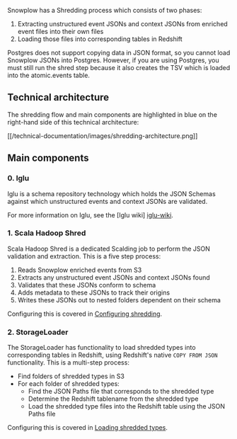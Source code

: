 Snowplow has a Shredding process which consists of two phases:

1. Extracting unstructured event JSONs and context JSONs from enriched event files into their own files
2. Loading those files into corresponding tables in Redshift

Postgres does not support copying data in JSON format, so you cannot load Snowplow JSONs into Postgres. However, if you are using Postgres, you must still run the shred step because it also creates the TSV which is loaded into the atomic.events table.

## Technical architecture

The shredding flow and main components are highlighted in blue on the right-hand side of this technical architecture:

[[/technical-documentation/images/shredding-architecture.png]]

## Main components

### 0. Iglu

Iglu is a schema repository technology which holds the JSON Schemas against which unstructured events and context JSONs are validated.

For more information on Iglu, see the [Iglu wiki] [iglu-wiki].

### 1. Scala Hadoop Shred

Scala Hadoop Shred is a dedicated Scalding job to perform the JSON validation and extraction. This is a five step process:

1. Reads Snowplow enriched events from S3
2. Extracts any unstructured event JSONs and context JSONs found
3. Validates that these JSONs conform to schema
4. Adds metadata to these JSONs to track their origins
5. Writes these JSONs out to nested folders dependent on their schema

Configuring this is covered in [Configuring shredding](6-Configuring-shredding).

### 2. StorageLoader

The StorageLoader has functionality to load shredded types into corresponding tables in Redshift, using Redshift's native `COPY FROM JSON` functionality. This is a multi-step process:

* Find folders of shredded types in S3
* For each folder of shredded types:
  * Find the JSON Paths file that corresponds to the shredded type
  * Determine the Redshift tablename from the shredded type
  * Load the shredded type files into the Redshift table using the JSON Paths file

Configuring this is covered in [Loading shredded types](4-Loading-shredded-types).

[iglu-wiki]: https://github.com/snowplow/iglu/wiki
